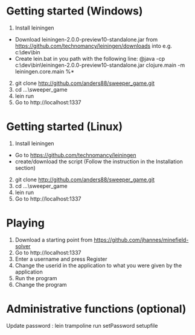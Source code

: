 # Getting started (Windows)

1. Install leiningen
  * Download leiningen-2.0.0-preview10-standalone.jar from https://github.com/technomancy/leiningen/downloads into e.g. c:\dev\bin
  * Create lein.bat in you path with the following line: @java -cp c:\dev\bin\leiningen-2.0.0-preview10-standalone.jar clojure.main -m leiningen.core.main %*
2. git clone http://github.com/anders88/sweeper_game.git
3. cd ...\sweeper_game
4. lein run
5. Go to http://localhost:1337

# Getting started (Linux)

1. Install leiningen
  * Go to https://github.com/technomancy/leiningen 
  * create/download the script (Follow the instruction in the Installation section) 
2. git clone http://github.com/anders88/sweeper_game.git
3. cd ...\sweeper_game
4. lein run
5. Go to http://localhost:1337

# Playing

1. Download a starting point from https://github.com/jhannes/minefield-solver
2. Go to http://localhost:1337
3. Enter a username and press Register
4. Change the userid in the application to what you were given by the application
5. Run the program
6. Change the program

# Administrative functions (optional)
Update password : lein trampoline run setPassword setupfile
